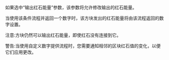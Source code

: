 如果选中“输出红石能量”参数，该参数将允许修改输出的红石能量。

当使用该条件流程并返回一个数字时，该方块发出的红石能量将由该流程返回的数字设置。

注意:方块仍然可以输出红石能量，即使红石没有连接到它。

警告:当使用自定义数字提供流程时，您需要通知相邻的区块红石值的变化，以便它们应用更改。